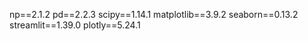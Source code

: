 np==2.1.2
pd==2.2.3
scipy==1.14.1
matplotlib==3.9.2
seaborn==0.13.2
streamlit==1.39.0
plotly==5.24.1
